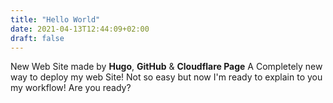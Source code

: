 ```yaml
---
title: "Hello World"
date: 2021-04-13T12:44:09+02:00
draft: false
---
```

New Web Site made by **Hugo**, **GitHub** & **Cloudflare Page**
A Completely new way to deploy my web Site!
Not so easy but now I'm ready to explain to you my workflow!
Are you ready?
